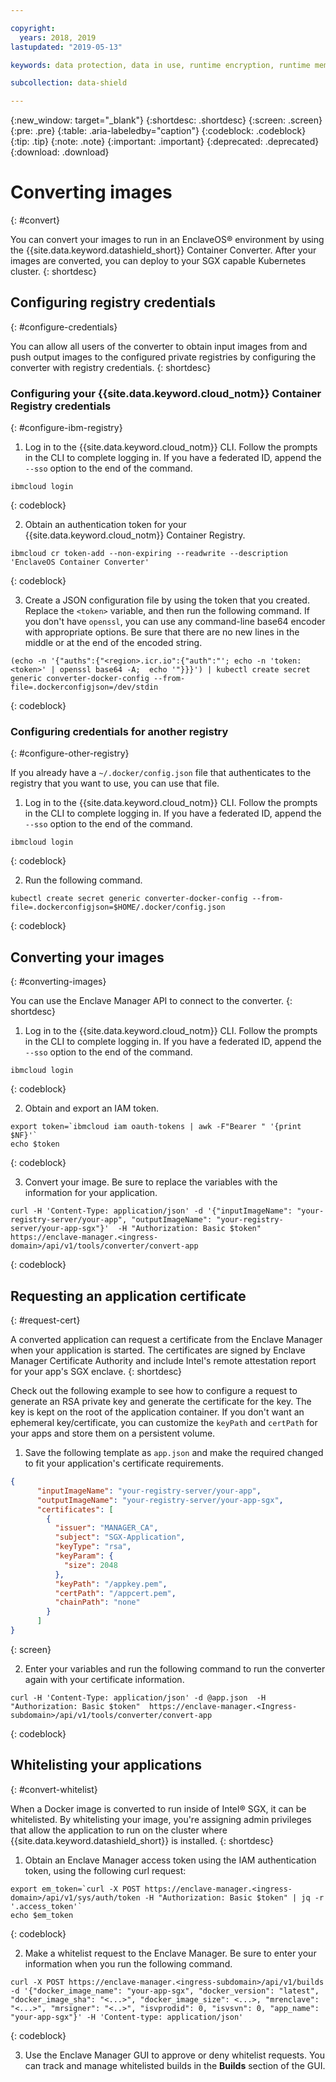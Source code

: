 ```yaml
---

copyright:
  years: 2018, 2019
lastupdated: "2019-05-13"

keywords: data protection, data in use, runtime encryption, runtime memory encryption, encrypted memory, intel sgx, software guard extensions, fortanix runtime encryption

subcollection: data-shield

---
```


{:new_window: target="_blank"}
{:shortdesc: .shortdesc}
{:screen: .screen}
{:pre: .pre}
{:table: .aria-labeledby="caption"}
{:codeblock: .codeblock}
{:tip: .tip}
{:note: .note}
{:important: .important}
{:deprecated: .deprecated}
{:download: .download}

# Converting images
{: #convert}

You can convert your images to run in an EnclaveOS® environment by using the {{site.data.keyword.datashield_short}} Container Converter. After your images are converted, you can deploy to your SGX capable Kubernetes cluster.
{: shortdesc}


## Configuring registry credentials
{: #configure-credentials}

You can allow all users of the converter to obtain input images from and push output images to the configured private registries by configuring the converter with registry credentials.
{: shortdesc}

### Configuring your {{site.data.keyword.cloud_notm}} Container Registry credentials
{: #configure-ibm-registry}

1. Log in to the {{site.data.keyword.cloud_notm}} CLI. Follow the prompts in the CLI to complete logging in. If you have a federated ID, append the `--sso` option to the end of the command.


  ```
  ibmcloud login
  ```
  {: codeblock}

2. Obtain an authentication token for your {{site.data.keyword.cloud_notm}} Container Registry.

  ```
  ibmcloud cr token-add --non-expiring --readwrite --description 'EnclaveOS Container Converter'
  ```
  {: codeblock}

3. Create a JSON configuration file by using the token that you created. Replace the `<token>` variable, and then run the following command. If you don't have `openssl`, you can use any command-line base64 encoder with appropriate options. Be sure that there are no new lines in the middle or at the end of the encoded string.

  ```
  (echo -n '{"auths":{"<region>.icr.io":{"auth":"'; echo -n 'token:<token>' | openssl base64 -A;  echo '"}}}') | kubectl create secret generic converter-docker-config --from-file=.dockerconfigjson=/dev/stdin
  ```
  {: codeblock}

### Configuring credentials for another registry
{: #configure-other-registry}

If you already have a `~/.docker/config.json` file that authenticates to the registry that you want to use, you can use that file.

1. Log in to the {{site.data.keyword.cloud_notm}} CLI. Follow the prompts in the CLI to complete logging in. If you have a federated ID, append the `--sso` option to the end of the command.

  ```
  ibmcloud login
  ```
  {: codeblock}

2. Run the following command.

  ```
  kubectl create secret generic converter-docker-config --from-file=.dockerconfigjson=$HOME/.docker/config.json
  ```
  {: codeblock}



## Converting your images
{: #converting-images}

You can use the Enclave Manager API to connect to the converter.
{: shortdesc}

1. Log in to the {{site.data.keyword.cloud_notm}} CLI. Follow the prompts in the CLI to complete logging in. If you have a federated ID, append the `--sso` option to the end of the command.

  ```
  ibmcloud login
  ```
  {: codeblock}

2. Obtain and export an IAM token.

  ```
  export token=`ibmcloud iam oauth-tokens | awk -F"Bearer " '{print $NF}'`
  echo $token
  ```
  {: codeblock}

3. Convert your image. Be sure to replace the variables with the information for your application.

  ```
  curl -H 'Content-Type: application/json' -d '{"inputImageName": "your-registry-server/your-app", "outputImageName": "your-registry-server/your-app-sgx"}'  -H "Authorization: Basic $token"  https://enclave-manager.<ingress-domain>/api/v1/tools/converter/convert-app
  ```
  {: codeblock}



## Requesting an application certificate
{: #request-cert}

A converted application can request a certificate from the Enclave Manager when your application is started. The certificates are signed by Enclave Manager Certificate Authority and include Intel's remote attestation report for your app's SGX enclave.
{: shortdesc}

Check out the following example to see how to configure a request to generate an RSA private key and generate the certificate for the key. The key is kept on the root of the application container. If you don't want an ephemeral key/certificate, you can customize the `keyPath` and `certPath` for your apps and store them on a persistent volume.

1. Save the following template as `app.json` and make the required changed to fit your application's certificate requirements.

 ```json
 {
       "inputImageName": "your-registry-server/your-app",
       "outputImageName": "your-registry-server/your-app-sgx",
       "certificates": [
         {
           "issuer": "MANAGER_CA",
           "subject": "SGX-Application",
           "keyType": "rsa",
           "keyParam": {
             "size": 2048
           },
           "keyPath": "/appkey.pem",
           "certPath": "/appcert.pem",
           "chainPath": "none"
         }
       ]
 }
 ```
 {: screen}

2. Enter your variables and run the following command to run the converter again with your certificate information.

 ```
 curl -H 'Content-Type: application/json' -d @app.json  -H "Authorization: Basic $token"  https://enclave-manager.<Ingress-subdomain>/api/v1/tools/converter/convert-app
 ```
 {: codeblock}


## Whitelisting your applications
{: #convert-whitelist}

When a Docker image is converted to run inside of Intel® SGX, it can be whitelisted. By whitelisting your image, you're assigning admin privileges that allow the application to run on the cluster where {{site.data.keyword.datashield_short}} is installed.
{: shortdesc}

1. Obtain an Enclave Manager access token using the IAM authentication token, using the following curl request:

  ```
  export em_token=`curl -X POST https://enclave-manager.<ingress-domain>/api/v1/sys/auth/token -H "Authorization: Basic $token" | jq -r '.access_token'`
  echo $em_token
  ```
  {: codeblock}

2. Make a whitelist request to the Enclave Manager. Be sure to enter your information when you run the following command.

  ```
  curl -X POST https://enclave-manager.<ingress-subdomain>/api/v1/builds -d '{"docker_image_name": "your-app-sgx", "docker_version": "latest", "docker_image_sha": "<...>", "docker_image_size": <...>, "mrenclave": "<...>", "mrsigner": "<..>", "isvprodid": 0, "isvsvn": 0, "app_name": "your-app-sgx"}' -H 'Content-type: application/json'
  ```
  {: codeblock}

3. Use the Enclave Manager GUI to approve or deny whitelist requests. You can track and manage whitelisted builds in the **Builds** section of the GUI.